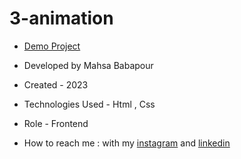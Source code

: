 # 3-animation

- [Demo Project](https://mahsabbpour.github.io/TailwindProject/)

- Developed by Mahsa Babapour

- Created - 2023

- Technologies Used - Html , Css

- Role - Frontend

- How to reach me : with my [instagram](https://www.instagram.com/mahsabbpour.web) and [linkedin](https://www.linkedin.com/in/mahsa-bbpour-643b-77258)
